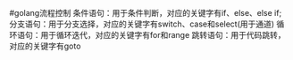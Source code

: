 #golang流程控制
    条件语句：用于条件判断，对应的关键字有if、else、else if;
    分支语句：用于分支选择，对应的关键字有switch、case和select(用于通道)
    循环语句：用于循环迭代，对应的关键字有for和range
    跳转语句：用于代码跳转，对应的关键字有goto